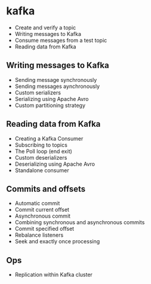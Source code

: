# kafka

* Create and verify a topic
* Writing messages to Kafka
* Consume messages from a test topic
* Reading data from Kafka

## Writing messages to Kafka
* Sending message synchronously
* Sending messages aynchronously
* Custom serializers
* Serializing using Apache Avro
* Custom partitioning strategy

## Reading data from Kafka
* Creating a Kafka Consumer
* Subscribing to topics
* The Poll loop (end exit)
* Custom deserializers
* Deserializing using Apache Avro
* Standalone consumer


## Commits and offsets
* Automatic commit
* Commit current offset
* Asynchronous commit
* Combining synchronous and asynchronous commits
* Commit specified offset
* Rebalance listeners
* Seek and exactly once processing

## Ops
* Replication within Kafka cluster







